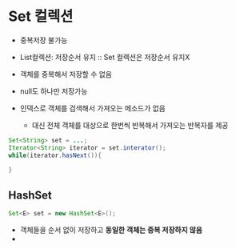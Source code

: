 # Set 컬렉션

* 중복저장 불가능
* List컬렉션: 저장순서 유지 :: Set 컬렉션은 저장순서 유지X
* 객체를 중복해서 저장할 수 없음
* null도 하나만 저장가능

* 인덱스로 객체를 검색해서 가져오는 메소드가 없음
  * 대신 전체 객체를 대상으로 한번씩 반복해서 가져오는 반복자를 제공

```java
Set<String> set = ...;
Iterator<String> iterator = set.interator();
while(iterator.hasNext()){
    
}
```

## HashSet

```java
Set<E> set = new HashSet<E>();
```

* 객체들을 순서 없이 저장하고 __동일한 객체는 중복 저장하지 않음__
* 